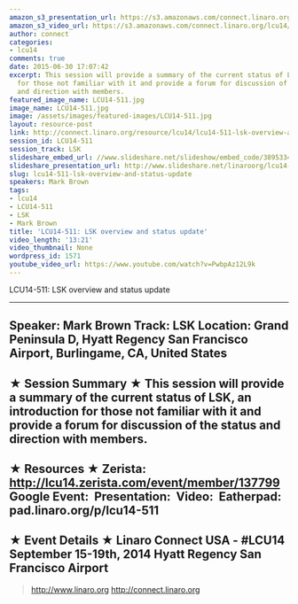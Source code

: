 ```yaml
---
amazon_s3_presentation_url: https://s3.amazonaws.com/connect.linaro.org/hkg15/Videos/09-19-Friday/LCU14-511.pdf
amazon_s3_video_url: https://s3.amazonaws.com/connect.linaro.org/lcu14/videos/09-19-Friday/LCU14-511-+LSK+overview+and+status+update.mp4
author: connect
categories:
- lcu14
comments: true
date: 2015-06-30 17:07:42
excerpt: This session will provide a summary of the current status of LSK, an introduction
  for those not familiar with it and provide a forum for discussion of the status
  and direction with members.
featured_image_name: LCU14-511.jpg
image_name: LCU14-511.jpg
image: /assets/images/featured-images/LCU14-511.jpg
layout: resource-post
link: http://connect.linaro.org/resource/lcu14/lcu14-511-lsk-overview-and-status-update/
session_id: LCU14-511
session_track: LSK
slideshare_embed_url: //www.slideshare.net/slideshow/embed_code/38953347
slideshare_presentation_url: http://www.slideshare.net/linaroorg/lcu14-511-lsk-update-and-overview
slug: lcu14-511-lsk-overview-and-status-update
speakers: Mark Brown
tags:
- lcu14
- LCU14-511
- LSK
- Mark Brown
title: 'LCU14-511: LSK overview and status update'
video_length: '13:21'
video_thumbnail: None
wordpress_id: 1571
youtube_video_url: https://www.youtube.com/watch?v=PwbpAz12L9k
---
```


LCU14-511: LSK overview and status update

---------------------------------------------------

Speaker: Mark Brown
Track: LSK
Location: Grand Peninsula D, Hyatt Regency San Francisco Airport, Burlingame, CA, United States
---------------------------------------------------

★ Session Summary ★
This session will provide a summary of the current status of LSK, an introduction for those not familiar with it and provide a forum for discussion of the status and direction with members.
---------------------------------------------------

★ Resources ★
Zerista: http://lcu14.zerista.com/event/member/137799
Google Event: 
Presentation: 
Video: 
Eatherpad: pad.linaro.org/p/lcu14-511
---------------------------------------------------

★ Event Details ★
Linaro Connect USA -  #LCU14
September 15-19th, 2014
Hyatt Regency San Francisco Airport
---------------------------------------------------

> http://www.linaro.org
> http://connect.linaro.org
